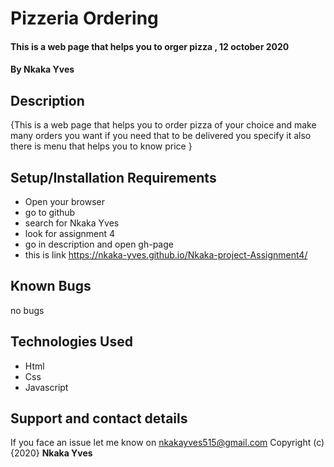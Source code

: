 # Pizzeria Ordering
#### This is a web page that helps you to orger pizza , 12 october 2020
#### By **Nkaka Yves**
## Description
{This is a web page that helps you to order pizza of your choice and make many orders you want
if you need that to be delivered you specify it also there is menu that helps you to know price }
## Setup/Installation Requirements
* Open your browser 
* go to github
* search for Nkaka Yves
* look for assignment 4
* go in description and open gh-page
* this is link https://nkaka-yves.github.io/Nkaka-project-Assignment4/
## Known Bugs
no bugs
## Technologies Used
* Html
* Css
* Javascript
## Support and contact details
If you face an issue let me know on nkakayves515@gmail.com
Copyright (c) {2020} **Nkaka Yves**
